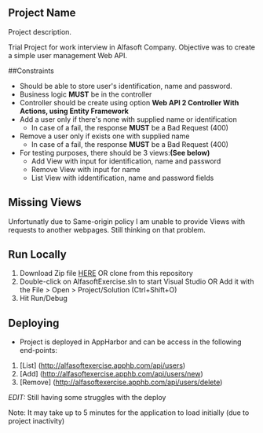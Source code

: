 ## Project Name

Project description.

Trial Project for work interview in Alfasoft Company. Objective was to create a simple user management Web API.

##Constraints

* Should be able to store user's identification, name and password.
* Business logic **MUST** be in the controller
* Controller should be create using option **Web API 2 Controller With Actions, using Entity Framework**
* Add a user only if there's none with supplied name or identification
  * In case of a fail, the response **MUST** be a Bad Request (400)
* Remove a user only if exists one with supplied name
  * In case of a fail, the response **MUST** be a Bad Request (400)
* For testing purposes, there should be 3 views:**(See below)**
  * Add View with input for identification, name and password
  * Remove View with input for name
  * List View with iddentification, name and password fields

## Missing Views

Unfortunatly due to Same-origin policy I am unable to provide Views with requests to another webpages. Still thinking on that problem.

## Run Locally
1. Download Zip file [HERE](https://github.com/isel-31612/AlfasoftExercise/archive/master.zip) OR clone from this repository
2. Double-click on AlfasoftExercise.sln to start Visual Studio OR Add it with the File > Open > Project/Solution (Ctrl+Shift+O)
3. Hit Run/Debug

## Deploying

* Project is deployed in AppHarbor and can be access in the following end-points:
 1. [List] (http://alfasoftexercise.apphb.com/api/users)
 2. [Add] (http://alfasoftexercise.apphb.com/api/users/new)
 3. [Remove] (http://alfasoftexercise.apphb.com/api/users/delete)
 
 *EDIT:* Still having some struggles with the deploy


Note: It may take up to 5 minutes for the application to load initially (due to project inactivity)
